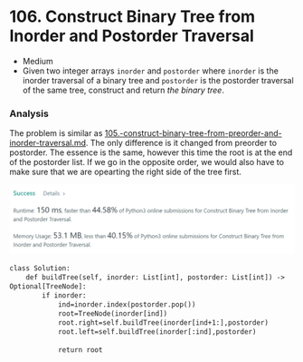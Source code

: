 # 106. Construct Binary Tree from Inorder and Postorder Traversal

* Medium
* Given two integer arrays `inorder` and `postorder` where `inorder` is the inorder traversal of a binary tree and `postorder` is the postorder traversal of the same tree, construct and return _the binary tree_.

### Analysis&#x20;

The problem is similar as [105.-construct-binary-tree-from-preorder-and-inorder-traversal.md](105.-construct-binary-tree-from-preorder-and-inorder-traversal.md "mention"). The only difference is it changed from preorder to postorder. The essence is the same, however this time the root is at the end of the postorder list. If we go in the opposite order, we would also have to make sure that we are opearting the right side of the tree first.&#x20;

![](<../.gitbook/assets/image (15) (1) (1) (1).png>)

```
class Solution:
    def buildTree(self, inorder: List[int], postorder: List[int]) -> Optional[TreeNode]:
        if inorder:
            ind=inorder.index(postorder.pop())
            root=TreeNode(inorder[ind])
            root.right=self.buildTree(inorder[ind+1:],postorder)
            root.left=self.buildTree(inorder[:ind],postorder)
            
            return root
```
